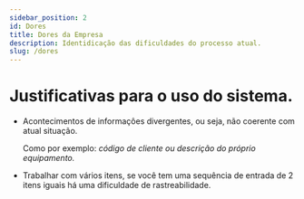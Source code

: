 ```yaml
---
sidebar_position: 2
id: Dores
title: Dores da Empresa
description: Identidicação das dificuldades do processo atual.
slug: /dores
---
```


# Justificativas para o uso do sistema.

- Acontecimentos de informaçôes divergentes, ou seja, não coerente com atual situação.

    Como por exemplo: *código de cliente ou descrição do próprio equipamento.*


- Trabalhar com vários itens, se você tem uma sequência de entrada de 2 itens iguais há uma dificuldade de rastreabilidade.